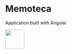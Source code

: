 # Memoteca

Application built with Angular

<img src="https://cdn.jsdelivr.net/gh/devicons/devicon/icons/angularjs/angularjs-original.svg" width="60" height="60" />
                    
